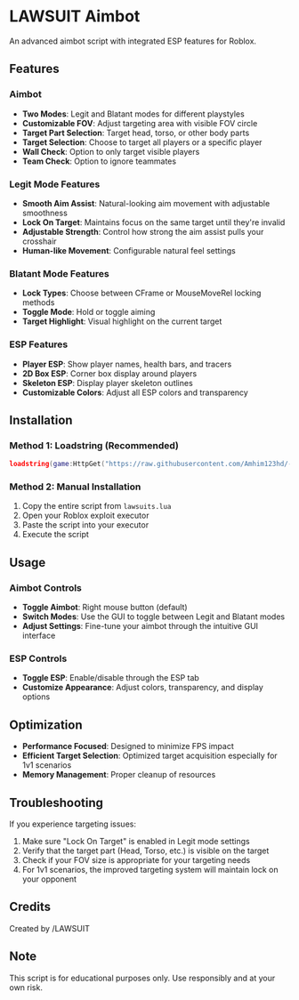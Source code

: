 # LAWSUIT Aimbot

An advanced aimbot script with integrated ESP features for Roblox.

## Features

### Aimbot
- **Two Modes**: Legit and Blatant modes for different playstyles
- **Customizable FOV**: Adjust targeting area with visible FOV circle
- **Target Part Selection**: Target head, torso, or other body parts
- **Target Selection**: Choose to target all players or a specific player
- **Wall Check**: Option to only target visible players
- **Team Check**: Option to ignore teammates

### Legit Mode Features
- **Smooth Aim Assist**: Natural-looking aim movement with adjustable smoothness
- **Lock On Target**: Maintains focus on the same target until they're invalid
- **Adjustable Strength**: Control how strong the aim assist pulls your crosshair
- **Human-like Movement**: Configurable natural feel settings

### Blatant Mode Features
- **Lock Types**: Choose between CFrame or MouseMoveRel locking methods
- **Toggle Mode**: Hold or toggle aiming
- **Target Highlight**: Visual highlight on the current target

### ESP Features
- **Player ESP**: Show player names, health bars, and tracers
- **2D Box ESP**: Corner box display around players
- **Skeleton ESP**: Display player skeleton outlines
- **Customizable Colors**: Adjust all ESP colors and transparency

## Installation

### Method 1: Loadstring (Recommended)
```lua
loadstring(game:HttpGet("https://raw.githubusercontent.com/Amhim123hd/-LAWSUIT-UNIVERSAL/main/combined_aimbot.lua"))()
```

### Method 2: Manual Installation
1. Copy the entire script from `lawsuits.lua`
2. Open your Roblox exploit executor
3. Paste the script into your executor
4. Execute the script

## Usage

### Aimbot Controls
- **Toggle Aimbot**: Right mouse button (default)
- **Switch Modes**: Use the GUI to toggle between Legit and Blatant modes
- **Adjust Settings**: Fine-tune your aimbot through the intuitive GUI interface

### ESP Controls
- **Toggle ESP**: Enable/disable through the ESP tab
- **Customize Appearance**: Adjust colors, transparency, and display options

## Optimization

- **Performance Focused**: Designed to minimize FPS impact
- **Efficient Target Selection**: Optimized target acquisition especially for 1v1 scenarios
- **Memory Management**: Proper cleanup of resources

## Troubleshooting

If you experience targeting issues:
1. Make sure "Lock On Target" is enabled in Legit mode settings
2. Verify that the target part (Head, Torso, etc.) is visible on the target
3. Check if your FOV size is appropriate for your targeting needs
4. For 1v1 scenarios, the improved targeting system will maintain lock on your opponent

## Credits

Created by /LAWSUIT

## Note

This script is for educational purposes only. Use responsibly and at your own risk. 
